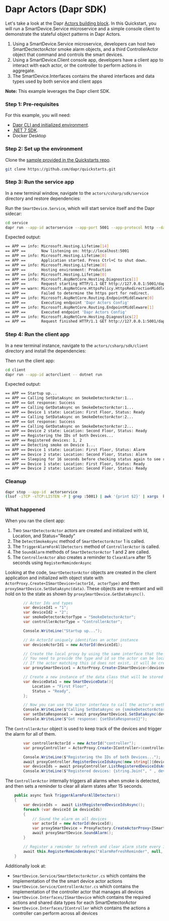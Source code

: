 # Dapr Actors (Dapr SDK)

Let's take a look at the Dapr [Actors building block](https://docs.dapr.io/developing-applications/building-blocks/actors/actors-overview/). In this Quickstart, you will run a SmartDevice.Service microservice and a simple console client to demonstrate the stateful object patterns in Dapr Actors.  
1. Using a SmartDevice.Service microservice, developers can host two SmartDectectorActor smoke alarm objects, and a third ControllerActor object that command and controls the smart devices.  
2. Using a SmartDevice.Client console app, developers have a client app to interact with each actor, or the controller to perform actions in aggregate. 
3. The SmartDevice.Interfaces contains the shared interfaces and data types used by both service and client apps

**Note:** This example leverages the Dapr client SDK.  


### Step 1: Pre-requisites

For this example, you will need:

- [Dapr CLI and initialized environment](https://docs.dapr.io/getting-started).
- [.NET 7 SDK](https://dotnet.microsoft.com/download).
- Docker Desktop

### Step 2: Set up the environment

Clone the [sample provided in the Quickstarts repo](https://github.com/dapr/quickstarts/tree/master/workflows).

```bash
git clone https://github.com/dapr/quickstarts.git
```

### Step 3: Run the service app

In a new terminal window, navigate to the `actors/csharp/sdk/service` directory and restore dependencies:


Run the `SmartDevice.Service`, which will start service itself and the Dapr sidecar:

<!-- STEP
name: Run actor service
expected_stdout_lines:
  - "Request finished HTTP/1.1 GET http://127.0.0.1:5001/dapr/config - 200"
expected_stderr_lines:
working_dir: .
output_match_mode: substring
background: true
sleep: 30
-->
```bash
cd service
dapr run --app-id actorservice --app-port 5001 --app-protocol http --dapr-http-port 56001 --resources-path ../../../resources -- dotnet run --urls=http://localhost:5001/
```
<!-- END_STEP -->

Expected output:

```bash
== APP == info: Microsoft.Hosting.Lifetime[14]
== APP ==       Now listening on: http://localhost:5001
== APP == info: Microsoft.Hosting.Lifetime[0]
== APP ==       Application started. Press Ctrl+C to shut down.
== APP == info: Microsoft.Hosting.Lifetime[0]
== APP ==       Hosting environment: Production
== APP == info: Microsoft.Hosting.Lifetime[0]
== APP == info: Microsoft.AspNetCore.Hosting.Diagnostics[1]
== APP ==       Request starting HTTP/1.1 GET http://127.0.0.1:5001/dapr/config - application/json -
== APP == warn: Microsoft.AspNetCore.HttpsPolicy.HttpsRedirectionMiddleware[3]
== APP ==       Failed to determine the https port for redirect.
== APP == info: Microsoft.AspNetCore.Routing.EndpointMiddleware[0]
== APP ==       Executing endpoint 'Dapr Actors Config'
== APP == info: Microsoft.AspNetCore.Routing.EndpointMiddleware[1]
== APP ==       Executed endpoint 'Dapr Actors Config'
== APP == info: Microsoft.AspNetCore.Hosting.Diagnostics[2]
== APP ==       Request finished HTTP/1.1 GET http://127.0.0.1:5001/dapr/config - 200 - application/json 30.6175ms
```

### Step 4: Run the client app

In a new terminal instance, navigate to the `actors/csharp/sdk/client` directory and install the dependencies:

Then run the client app:
<!-- STEP
name: Run actor client
expected_stdout_lines:
  - "Device 2 state: Location: Second Floor, Status: Ready"
expected_stderr_lines:
working_dir: .
output_match_mode: substring
background: true
sleep: 60
-->
```bash
cd client
dapr run --app-id actorclient -- dotnet run
```
<!-- END_STEP -->

Expected output:

```bash
== APP == Startup up...
== APP == Calling SetDataAsync on SmokeDetectorActor:1...
== APP == Got response: Success
== APP == Calling GetDataAsync on SmokeDetectorActor:1...
== APP == Device 1 state: Location: First Floor, Status: Ready
== APP == Calling SetDataAsync on SmokeDetectorActor:2...
== APP == Got response: Success
== APP == Calling GetDataAsync on SmokeDetectorActor:2...
== APP == Device 2 state: Location: Second Floor, Status: Ready
== APP == Registering the IDs of both Devices...
== APP == Registered devices: 1, 2
== APP == Detecting smoke on Device 1...
== APP == Device 1 state: Location: First Floor, Status: Alarm
== APP == Device 2 state: Location: Second Floor, Status: Alarm
== APP == Sleeping for 16 seconds before checking status again to see reminders fire and clear alarms
== APP == Device 1 state: Location: First Floor, Status: Ready
== APP == Device 2 state: Location: Second Floor, Status: Ready
```

### Cleanup

<!-- STEP
expected_stdout_lines: 
  - '✅  app stopped successfully: actorservice'
expected_stderr_lines:
name: Shutdown dapr
-->

```bash
dapr stop --app-id  actorservice
(lsof -iTCP -sTCP:LISTEN -P | grep :5001) | awk '{print $2}' | xargs  kill
```

<!-- END_STEP -->

### What happened

When you ran the client app:

1. Two `SmartDetectorActor` actors are created and initialized with Id, Location, and Status="Ready"
2. The `DetectSmokeAsync` method of `SmartDetectorActor` 1 is called.
3. The `TriggerAlarmForAllDetectors` method of `ControllerActor` is called.
4. The `SoundAlarm` methods of `SmartDetectorActor` 1 and 2 are called.
5. The `ControllerActor` also creates a reminder to `ClearAlarm` after 15 seconds using `RegisterReminderAsync`


Looking at the code, `SmartDetectorActor` objects are created in the client application and initialized with object state with `ActorProxy.Create<ISmartDevice>(actorId, actorType)` and then `proxySmartDevice.SetDataAsync(data)`.  These objects are re-entrant and will hold on to the state as shown by `proxySmartDevice.GetDataAsync()`.

```cs
        // Actor Ids and types
        var deviceId1 = "1";
        var deviceId2 = "2";
        var smokeDetectorActorType = "SmokeDetectorActor";
        var controllerActorType = "ControllerActor";

        Console.WriteLine("Startup up...");

        // An ActorId uniquely identifies an actor instance
        var deviceActorId1 = new ActorId(deviceId1);

        // Create the local proxy by using the same interface that the service implements.
        // You need to provide the type and id so the actor can be located. 
        // If the actor matching this id does not exist, it will be created
        var proxySmartDevice1 = ActorProxy.Create<ISmartDevice>(deviceActorId1, smokeDetectorActorType);

        // Create a new instance of the data class that will be stored in the actor
        var deviceData1 = new SmartDeviceData(){
            Location = "First Floor",
            Status = "Ready",
        };

        // Now you can use the actor interface to call the actor's methods.
        Console.WriteLine($"Calling SetDataAsync on {smokeDetectorActorType}:{deviceActorId1}...");
        var setDataResponse1 = await proxySmartDevice1.SetDataAsync(deviceData1);
        Console.WriteLine($"Got response: {setDataResponse1}");
```

The `ControllerActor` object is used to keep track of the devices and trigger the alarm for all of them.

```csharp
        var controllerActorId = new ActorId("controller");
        var proxyController = ActorProxy.Create<IController>(controllerActorId, controllerActorType);

        Console.WriteLine($"Registering the IDs of both Devices...");
        await proxyController.RegisterDeviceIdsAsync(new string[]{deviceId1, deviceId2});
        var deviceIds = await proxyController.ListRegisteredDeviceIdsAsync();
        Console.WriteLine($"Registered devices: {string.Join(", " , deviceIds)}");
```

The `ControllerActor` internally triggers all alarms when smoke is detected, and then sets a reminder to clear all alarm states after 15 seconds.

```cs
    public async Task TriggerAlarmForAllDetectors()
    {
        var deviceIds =  await ListRegisteredDeviceIdsAsync();
        foreach (var deviceId in deviceIds)
        {
            // Sound the alarm on all devices
            var actorId = new ActorId(deviceId);
            var proxySmartDevice = ProxyFactory.CreateActorProxy<ISmartDevice>(actorId, "SmokeDetectorActor");
            await proxySmartDevice.SoundAlarm();
        }

        // Register a reminder to refresh and clear alarm state every 15 seconds
        await this.RegisterReminderAsync("AlarmRefreshReminder", null, TimeSpan.FromSeconds(15), TimeSpan.FromSeconds(15));
    }
```

Additionally look at:

- `SmartDevice.Service/SmartDetectorActor.cs` which contains the implementation of the the smart device actor actions
- `SmartDevice.Service/ControllerActor.cs` which contains the implementation of the controller actor that manages all devices
- `SmartDevice.Interfaces/ISmartDevice` which contains the required actions and shared data types for each SmartDetectorActor
- `SmartDevice.Interfaces/IController` which contains the actions a controller can perform across all devices
